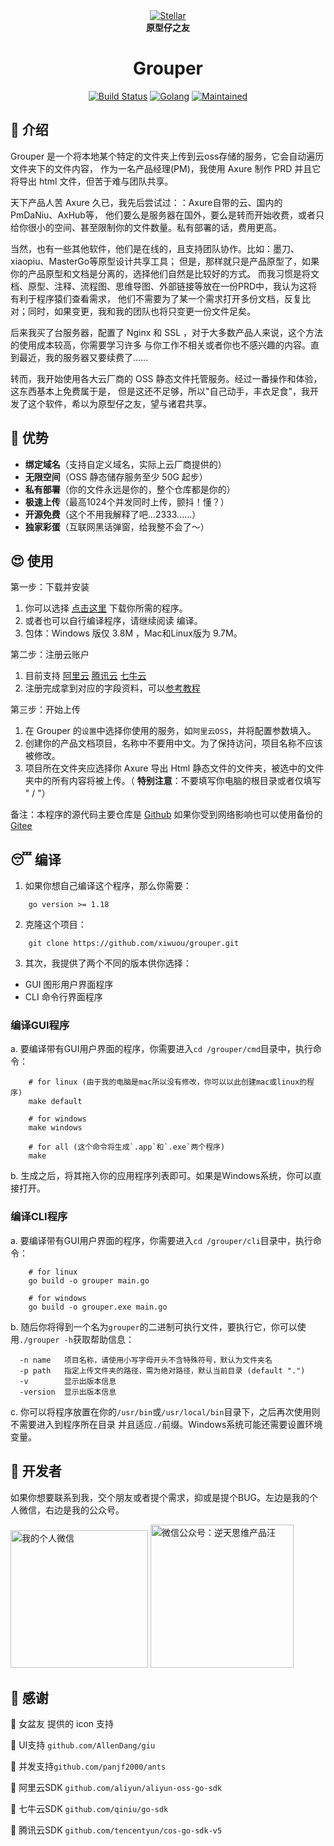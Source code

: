 
<div align="center">
<a href=""><img alt="Stellar" src="https://axure.occo.pro/icon25.png" width="" /></a>
<br/>
<strong> 原型仔之友 </strong>
<h1>Grouper</h1>
</div>
<p align="center">
<a href=""><img alt="Build Status" src="https://circleci.com/gh/stellar/go.svg?style=shield" /></a>
<a href=""><img alt="Golang" src="https://img.shields.io/badge/Made%20with-Go-00ADD8.svg" /></a>
<a href=""><img alt="Maintained" src="https://img.shields.io/badge/Maintained%3F-yes-red.svg" /></a>
</p>

## 🥹 介绍
Grouper 是一个将本地某个特定的文件夹上传到云oss存储的服务，它会自动遍历文件夹下的文件内容，
作为一名产品经理(PM)，我使用 Axure 制作 PRD 并且它将导出 html 文件，但苦于难与团队共享。

天下产品人苦 Axure 久已，我先后尝试过：：Axure自带的云、国内的PmDaNiu、AxHub等，
他们要么是服务器在国外，要么是转而开始收费，或者只给你很小的空间、甚至限制你的文件数量。私有部署的话，费用更高。

当然，也有一些其他软件，他们是在线的，且支持团队协作。比如：墨刀、xiaopiu、MasterGo等原型设计共享工具；
但是，那样就只是产品原型了，如果你的产品原型和文档是分离的，选择他们自然是比较好的方式。
而我习惯是将文档、原型、注释、流程图、思维导图、外部链接等放在一份PRD中，我认为这将有利于程序猿们查看需求，
他们不需要为了某一个需求打开多份文档，反复比对；同时，如果变更，我和我的团队也将只变更一份文件足矣。

后来我买了台服务器，配置了 Nginx 和 SSL ，对于大多数产品人来说，这个方法的使用成本较高，你需要学习许多
与你工作不相关或者你也不感兴趣的内容。直到最近，我的服务器又要续费了……

转而，我开始使用各大云厂商的 OSS 静态文件托管服务。经过一番操作和体验，这东西基本上免费属于是，
但是这还不足够，所以"自己动手，丰衣足食"，我开发了这个软件，希以为原型仔之友，望与诸君共享。

## 🥳 优势
- **绑定域名**（支持自定义域名，实际上云厂商提供的）
- **无限空间**（OSS 静态储存服务至少 50G 起步）
- **私有部署**（你的文件永远是你的，整个仓库都是你的）
- **极速上传**（最高1024个并发同时上传，颤抖！懂？）
- **开源免费**（这个不用我解释了吧...2333......）
- **独家彩蛋**（互联网黑话弹窗，给我整不会了～）

## 😍 使用
第一步：下载并安装
1. 你可以选择 [点击这里](https://github.com/xiwuou/grouper/releases/tag/v1.0.0-beta) 下载你所需的程序。
2. 或者也可以自行编译程序，请继续阅读 编译。
3. 包体：Windows 版仅 3.8M ，Mac和Linux版为 9.7M。

第二步：注册云账户
1. 目前支持 [阿里云](https://www.aliyun.com) [腾讯云](https://cloud.tencent.com) [七牛云](https://www.qiniu.com) 
2. 注册完成拿到对应的字段资料，可以[参考教程](https://mp.weixin.qq.com/s/5mP1bFa7tLTjXKwvLeD2eQ)

第三步：开始上传
1. 在 Grouper 的`设置`中选择你使用的服务，如`阿里云OSS`，并将配置参数填入。
2. 创建你的产品文档项目，名称中不要用中文。为了保持访问，项目名称不应该被修改。
3. 项目所在文件夹应选择你 Axure 导出 Html 静态文件的文件夹，被选中的文件夹中的所有内容将被上传。（ **特别注意**：不要填写你电脑的根目录或者仅填写 " / "）

备注：本程序的源代码主要仓库是 [Github](https://github.com/xiwuou/grouper) 
如果你受到网络影响也可以使用备份的 [Gitee](https://gitee.com/xiwuou/grouper) 

## 😴 编译
1. 如果你想自己编译这个程序，那么你需要：
```text
    go version >= 1.18
```
2. 克隆这个项目：
```text
    git clone https://github.com/xiwuou/grouper.git
```
3. 其次，我提供了两个不同的版本供你选择：
- GUI 图形用户界面程序
- CLI 命令行界面程序

### 编译GUI程序
a. 要编译带有GUI用户界面的程序，你需要进入`cd /grouper/cmd`目录中，执行命令：
```shell
    # for linux (由于我的电脑是mac所以没有修改，你可以以此创建mac或linux的程序)
    make default
    
    # for windows
    make windows
    
    # for all (这个命令将生成`.app`和`.exe`两个程序)
    make
```
b. 生成之后，将其拖入你的应用程序列表即可。如果是Windows系统，你可以直接打开。

### 编译CLI程序
a. 要编译带有GUI用户界面的程序，你需要进入`cd /grouper/cli`目录中，执行命令：
```shell
    # for linux
    go build -o grouper main.go
    
    # for windows
    go build -o grouper.exe main.go
```
b. 随后你将得到一个名为`grouper`的二进制可执行文件，要执行它，你可以使用`./grouper -h`获取帮助信息：
```text
  -n name   项目名称，请使用小写字母开头不含特殊符号，默认为文件夹名
  -p path   指定上传文件夹的路径，需为绝对路径，默认当前目录 (default ".")
  -v        显示出版本信息
  -version  显示出版本信息
```
c. 你可以将程序放置在你的`/usr/bin`或`/usr/local/bin`目录下，之后再次使用则不需要进入到程序所在目录
并且适应`./`前缀。Windows系统可能还需要设置环境变量。

## 🥴 开发者
如果你想要联系到我，交个朋友或者提个需求，抑或是提个BUG。左边是我的个人微信，右边是我的公众号。

<img src="https://axure.occo.pro/pm_xiwu.png" width="220" alt="我的个人微信"/> <img src="https://axure.occo.pro/pmgouzi.jpg" width="229" alt="微信公众号：逆天思维产品汪"/>

## 🫡 感谢
🙏 女盆友 提供的 icon 支持

🙏 UI支持 `github.com/AllenDang/giu` 

🙏 并发支持`github.com/panjf2000/ants`

🙏 阿里云SDK `github.com/aliyun/aliyun-oss-go-sdk`

🙏 七牛云SDK `github.com/qiniu/go-sdk`

🙏 腾讯云SDK `github.com/tencentyun/cos-go-sdk-v5`

